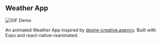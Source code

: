## Weather App

![GIF Demo](https://s9.gifyu.com/images/SUddb.gif)

An animated Weather App inspired by [desire-creative.agency](https://dribbble.com/shots/20675054-Mobile-Weather-app). Built with Expo and react-native-reanimated.  